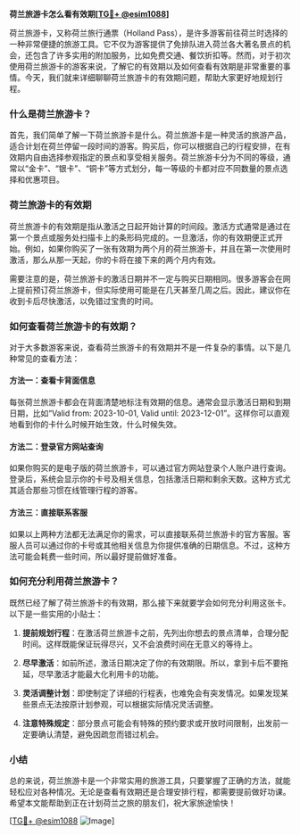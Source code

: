 **荷兰旅游卡怎么看有效期[[TG💪+ @esim1088](https://t.me/s/esim1088)]**

荷兰旅游卡，又称荷兰旅行通票（Holland Pass），是许多游客前往荷兰时选择的一种非常便捷的旅游工具。它不仅为游客提供了免排队进入荷兰各大著名景点的机会，还包含了许多实用的附加服务，比如免费交通、餐饮折扣等。然而，对于初次使用荷兰旅游卡的游客来说，了解它的有效期以及如何查看有效期是非常重要的事情。今天，我们就来详细聊聊荷兰旅游卡的有效期问题，帮助大家更好地规划行程。

### 什么是荷兰旅游卡？

首先，我们简单了解一下荷兰旅游卡是什么。荷兰旅游卡是一种灵活的旅游产品，适合计划在荷兰停留一段时间的游客。购买后，你可以根据自己的行程安排，在有效期内自由选择参观指定的景点和享受相关服务。荷兰旅游卡分为不同的等级，通常以“金卡”、“银卡”、“铜卡”等方式划分，每一等级的卡都对应不同数量的景点选择和优惠项目。

### 荷兰旅游卡的有效期

荷兰旅游卡的有效期是指从激活之日起开始计算的时间段。激活方式通常是通过在第一个景点或服务处扫描卡上的条形码完成的。一旦激活，你的有效期便正式开始。例如，如果你购买了一张有效期为两个月的荷兰旅游卡，并且在第一次使用时激活，那么从那一天起，你的卡将在接下来的两个月内有效。

需要注意的是，荷兰旅游卡的激活日期并不一定与购买日期相同。很多游客会在网上提前预订荷兰旅游卡，但实际使用可能是在几天甚至几周之后。因此，建议你在收到卡后尽快激活，以免错过宝贵的时间。

### 如何查看荷兰旅游卡的有效期？

对于大多数游客来说，查看荷兰旅游卡的有效期并不是一件复杂的事情。以下是几种常见的查看方法：

#### 方法一：查看卡背面信息

每张荷兰旅游卡都会在背面清楚地标注有效期的信息。通常会显示激活日期和到期日期，比如“Valid from: 2023-10-01, Valid until: 2023-12-01”。这样你可以直观地看到你的卡什么时候开始生效，什么时候失效。

#### 方法二：登录官方网站查询

如果你购买的是电子版的荷兰旅游卡，可以通过官方网站登录个人账户进行查询。登录后，系统会显示你的卡号及相关信息，包括激活日期和剩余天数。这种方式尤其适合那些习惯在线管理行程的游客。

#### 方法三：直接联系客服

如果以上两种方法都无法满足你的需求，可以直接联系荷兰旅游卡的官方客服。客服人员可以通过你的卡号或其他相关信息为你提供准确的日期信息。不过，这种方法可能会耗费一些时间，所以最好提前做好准备。

### 如何充分利用荷兰旅游卡？

既然已经了解了荷兰旅游卡的有效期，那么接下来就要学会如何充分利用这张卡。以下是一些实用的小贴士：

1. **提前规划行程**：在激活荷兰旅游卡之前，先列出你想去的景点清单，合理分配时间。这样既能保证玩得尽兴，又不会浪费时间在无意义的等待上。

2. **尽早激活**：如前所述，激活日期决定了你的有效期限。所以，拿到卡后不要拖延，尽早激活才能最大化利用卡的功能。

3. **灵活调整计划**：即使制定了详细的行程表，也难免会有突发情况。如果发现某些景点无法按原计划参观，可以根据实际情况灵活调整。

4. **注意特殊规定**：部分景点可能会有特殊的预约要求或开放时间限制，出发前一定要确认清楚，避免因疏忽而错过机会。

### 小结

总的来说，荷兰旅游卡是一个非常实用的旅游工具，只要掌握了正确的方法，就能轻松应对各种情况。无论是查看有效期还是合理安排行程，都需要提前做好功课。希望本文能帮助到正在计划荷兰之旅的朋友们，祝大家旅途愉快！

[[TG💪+ @esim1088](https://t.me/s/esim1088) ![Image](https://i.postimg.cc/4NQfJmqS/Snipaste-2025-05-13-00-14-12.png)]